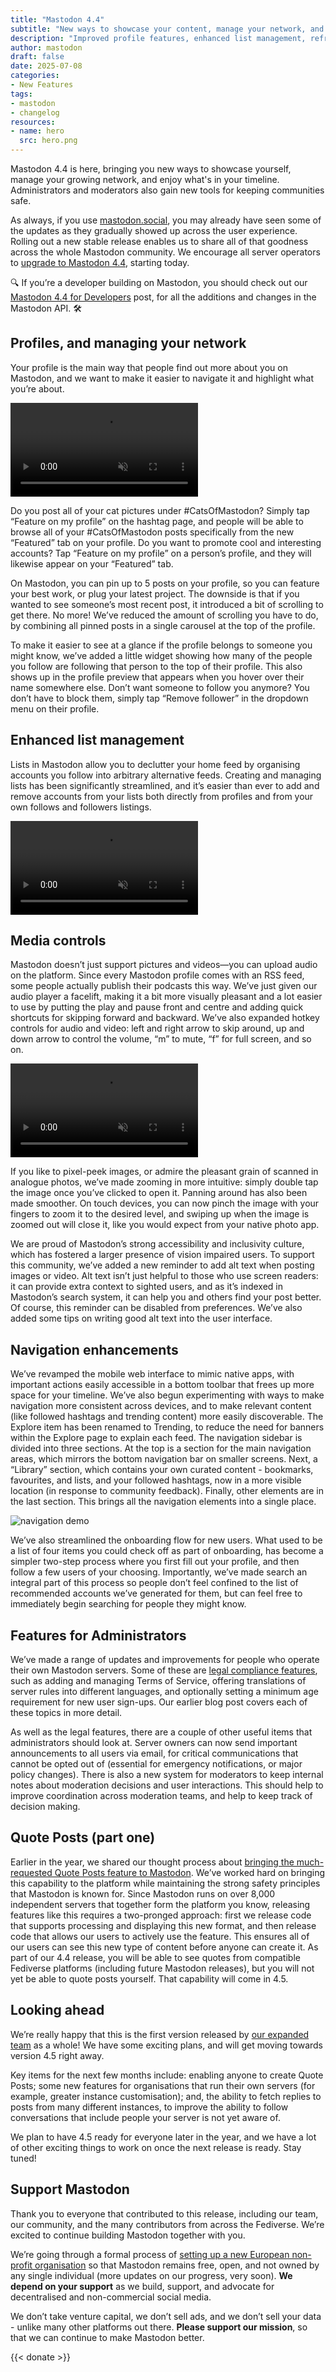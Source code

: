 ```yaml
---
title: "Mastodon 4.4"
subtitle: "New ways to showcase your content, manage your network, and enjoy your timeline"
description: "Improved profile features, enhanced list management, refreshed navigation, and the initial part of our Quote Posts implementation. All of these and more, in our latest release."
author: mastodon
draft: false
date: 2025-07-08
categories:
- New Features
tags:
- mastodon
- changelog
resources:
- name: hero
  src: hero.png
---
```


Mastodon 4.4 is here, bringing you new ways to showcase yourself, manage your growing network, and enjoy what's in your timeline. Administrators and moderators also gain new tools for keeping communities safe.

As always, if you use [mastodon.social](http://mastodon.social), you may already have seen some of the updates as they gradually showed up across the user experience. Rolling out a new stable release enables us to share all of that goodness across the whole Mastodon community. We encourage all server operators to [upgrade to Mastodon 4.4](https://github.com/mastodon/mastodon/releases/tag/v4.4.0), starting today.

🔍 If you’re a developer building on Mastodon, you should check out our [Mastodon 4.4 for Developers](https://blog.joinmastodon.org/2025/07/mastodon-4-4-for-devs/) post, for all the additions and changes in the Mastodon API. 🛠

## Profiles, and managing your network

Your profile is the main way that people find out more about you on Mastodon, and we want to make it easier to navigate it and highlight what you’re about.

<video src="profile.mp4" autoplay playsinline muted loop class="rounded-md shadow-lg"></video>

Do you post all of your cat pictures under #CatsOfMastodon? Simply tap “Feature on my profile” on the hashtag page, and people will be able to browse all of your #CatsOfMastodon posts specifically from the new “Featured” tab on your profile. Do you want to promote cool and interesting accounts? Tap “Feature on my profile” on a person’s profile, and they will likewise appear on your “Featured” tab.

On Mastodon, you can pin up to 5 posts on your profile, so you can feature your best work, or plug your latest project. The downside is that if you wanted to see someone’s most recent post, it introduced a bit of scrolling to get there. No more! We’ve reduced the amount of scrolling you have to do, by combining all pinned posts in a single carousel at the top of the profile.

To make it easier to see at a glance if the profile belongs to someone you might know, we’ve added a little widget showing how many of the people you follow are following that person to the top of their profile. This also shows up in the profile preview that appears when you hover over their name somewhere else. Don’t want someone to follow you anymore? You don’t have to block them, simply tap “Remove follower” in the dropdown menu on their profile.

## Enhanced list management

Lists in Mastodon allow you to declutter your home feed by organising accounts you follow into arbitrary alternative feeds. Creating and managing lists has been significantly streamlined, and it’s easier than ever to add and remove accounts from your lists both directly from profiles and from your own follows and followers listings.

<video src="lists.mp4" autoplay playsinline muted loop class="rounded-md shadow-lg"></video>

## Media controls

Mastodon doesn’t just support pictures and videos—you can upload audio on the platform. Since every Mastodon profile comes with an RSS feed, some people actually publish their podcasts this way. We’ve just given our audio player a facelift, making it a bit more visually pleasant and a lot easier to use by putting the play and pause front and centre and adding quick shortcuts for skipping forward and backward. We’ve also expanded hotkey controls for audio and video: left and right arrow to skip around, up and down arrow to control the volume, “m” to mute, “f” for full screen, and so on.

<video src="media.mp4" autoplay playsinline muted loop class="rounded-md shadow-lg"></video>

If you like to pixel-peek images, or admire the pleasant grain of scanned in analogue photos, we’ve made zooming in more intuitive: simply double tap the image once you’ve clicked to open it. Panning around has also been made smoother. On touch devices, you can now pinch the image with your fingers to zoom it to the desired level, and swiping up when the image is zoomed out will close it, like you would expect from your native photo app.

We are proud of Mastodon’s strong accessibility and inclusivity culture, which has fostered a larger presence of vision impaired users. To support this community, we’ve added a new reminder to add alt text when posting images or video. Alt text isn’t just helpful to those who use screen readers: it can provide extra context to sighted users, and as it’s indexed in Mastodon’s search system, it can help you and others find your post better. Of course, this reminder can be disabled from preferences. We’ve also added some tips on writing good alt text into the user interface.

## Navigation enhancements

We’ve revamped the mobile web interface to mimic native apps, with important actions easily accessible in a bottom toolbar that frees up more space for your timeline. We’ve also begun experimenting with ways to make navigation more consistent across devices, and to make relevant content (like followed hashtags and trending content) more easily discoverable. The Explore item has been renamed to Trending, to reduce the need for banners within the Explore page to explain each feed. The navigation sidebar is divided into three sections. At the top is a section for the main navigation areas, which mirrors the bottom navigation bar on smaller screens. Next, a “Library” section, which contains your own curated content - bookmarks, favourites, and lists, and your followed hashtags, now in a more visible location (in response to community feedback). Finally, other elements are in the last section. This brings all the navigation elements into a single place.

![navigation demo](./nav-demo.png)

We’ve also streamlined the onboarding flow for new users. What used to be a list of four items you could check off as part of onboarding, has become a simpler two-step process where you first fill out your profile, and then follow a few users of your choosing. Importantly, we’ve made search an integral part of this process so people don’t feel confined to the list of recommended accounts we’ve generated for them, but can feel free to immediately begin searching for people they might know.

## Features for Administrators

We’ve made a range of updates and improvements for people who operate their own Mastodon servers. Some of these are [legal compliance features](https://blog.joinmastodon.org/2025/05/legal-features-updates/), such as adding and managing Terms of Service, offering translations of server rules into different languages, and optionally setting a minimum age requirement for new user sign-ups. Our earlier blog post covers each of these topics in more detail.

As well as the legal features, there are a couple of other useful items that administrators should look at. Server owners can now send important announcements to all users via email, for critical communications that cannot be opted out of (essential for emergency notifications, or major policy changes). There is also a new system for moderators to keep internal notes about moderation decisions and user interactions. This should help to improve coordination across moderation teams, and help to keep track of decision making.

## Quote Posts (part one)

Earlier in the year, we shared our thought process about [bringing the much-requested Quote Posts feature to Mastodon](https://blog.joinmastodon.org/2025/02/bringing-quote-posts-to-mastodon/). We’ve worked hard on bringing this capability to the platform while maintaining the strong safety principles that Mastodon is known for. Since Mastodon runs on over 8,000 independent servers that together form the platform you know, releasing features like this requires a two-pronged approach: first we release code that supports processing and displaying this new format, and then release code that allows our users to actively use the feature. This ensures all of our users can see this new type of content before anyone can create it. As part of our 4.4 release, you will be able to see quotes from compatible Fediverse platforms (including future Mastodon releases), but you will not yet be able to quote posts yourself. That capability will come in 4.5.

## Looking ahead

We’re really happy that this is the first version released by [our expanded team](https://blog.joinmastodon.org/2025/05/evolving-the-team/) as a whole! We have some exciting plans, and will get moving towards version 4.5 right away.

Key items for the next few months include: enabling anyone to create Quote Posts; some new features for organisations that run their own servers (for example, greater instance customisation); and, the ability to fetch replies to posts from many different instances, to improve the ability to follow conversations that include people your server is not yet aware of.

We plan to have 4.5 ready for everyone later in the year, and we have a lot of other exciting things to work on once the next release is ready. Stay tuned!

## Support Mastodon

Thank you to everyone that contributed to this release, including our team, our community, and the many contributors from across the Fediverse. We’re excited to continue building Mastodon together with you.

We’re going through a formal process of [setting up a new European non-profit organisation](https://blog.joinmastodon.org/2025/01/the-people-should-own-the-town-square/) so that Mastodon remains free, open, and not owned by any single individual (more updates on our progress, very soon). **We depend on your support** as we build, support, and advocate for decentralised and non-commercial social media.

We don’t take venture capital, we don’t sell ads, and we don’t sell your data - unlike many other platforms out there. **Please support our mission**, so that we can continue to make Mastodon better.

{{< donate >}}
